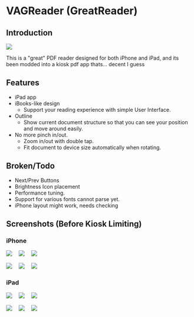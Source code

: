 VAGReader (GreatReader)
===========

## Introduction

![](https://raw.githubusercontent.com/semweb/GreatReader/master/GreatReader/Images.xcassets/AppIcon.appiconset/Icon-60@2x.png)

This is a "great" PDF reader designed for both iPhone and iPad, and its been modded into a kiosk pdf app thats... decent I guess

## Features

- iPad app
- iBooks-like design
    - Support your reading experience with simple User Interface.
- Outline
    - Show current document structure so that you can see your position and move around easily.
- No more pinch in/out.
    - Zoom in/out with double tap.
    - Fit document to device size automatically when rotating.

## Broken/Todo

- Next/Prev Buttons
- Brightness Icon placement
- Performance tuning.
- Support for various fonts cannot parse yet.
- iPhone layout might work, needs checking

## Screenshots (Before Kiosk Limiting)

### iPhone

![](https://raw.github.com/wiki/semweb/GreatReader/images/iphone/HomeDocuments.png)
　![](https://raw.github.com/wiki/semweb/GreatReader/images/iphone/HomeDocumentsEdit.png)
　![](https://raw.github.com/wiki/semweb/GreatReader/images/iphone/HomeRecently.png)

![](https://raw.github.com/wiki/semweb/GreatReader/images/iphone/Document.png)
　![](https://raw.github.com/wiki/semweb/GreatReader/images/iphone/Crop.png)
　![](https://raw.github.com/wiki/semweb/GreatReader/images/iphone/Brightness.png)

### iPad

![](https://raw.github.com/wiki/semweb/GreatReader/images/ipad/HomeDocuments.png)
　![](https://raw.github.com/wiki/semweb/GreatReader/images/ipad/HomeDocumentsEdit.png)
　![](https://raw.github.com/wiki/semweb/GreatReader/images/ipad/HomeRecently.png)

![](https://raw.github.com/wiki/semweb/GreatReader/images/ipad/Document.png)
　![](https://raw.github.com/wiki/semweb/GreatReader/images/ipad/Crop.png)
　![](https://raw.github.com/wiki/semweb/GreatReader/images/ipad/Brightness.png)
